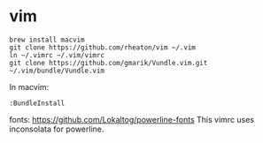 vim
===

    brew install macvim
    git clone https://github.com/rheaton/vim ~/.vim
    ln ~/.vimrc ~/.vim/vimrc
    git clone https://github.com/gmarik/Vundle.vim.git ~/.vim/bundle/Vundle.vim

In macvim:

    :BundleInstall


fonts: https://github.com/Lokaltog/powerline-fonts
This vimrc uses inconsolata for powerline.
